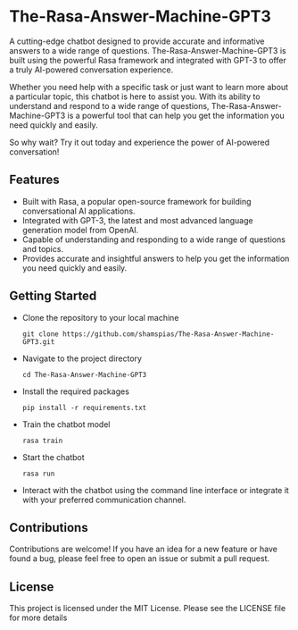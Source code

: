 # The-Rasa-Answer-Machine-GPT3

A cutting-edge chatbot designed to provide accurate and informative answers to a wide range of questions. The-Rasa-Answer-Machine-GPT3 is built using the powerful Rasa framework and integrated with GPT-3 to offer a truly AI-powered conversation experience.

Whether you need help with a specific task or just want to learn more about a particular topic, this chatbot is here to assist you. With its ability to understand and respond to a wide range of questions, The-Rasa-Answer-Machine-GPT3 is a powerful tool that can help you get the information you need quickly and easily.

So why wait? Try it out today and experience the power of AI-powered conversation!

## Features

- Built with Rasa, a popular open-source framework for building conversational AI applications.
- Integrated with GPT-3, the latest and most advanced language generation model from OpenAI.
- Capable of understanding and responding to a wide range of questions and topics.
- Provides accurate and insightful answers to help you get the information you need quickly and easily.

## Getting Started

- Clone the repository to your local machine
    ```
    git clone https://github.com/shamspias/The-Rasa-Answer-Machine-GPT3.git
    ```

- Navigate to the project directory
    ```
    cd The-Rasa-Answer-Machine-GPT3
    ```

- Install the required packages
    ```
    pip install -r requirements.txt
    ```

- Train the chatbot model
    ```
    rasa train
    ```

- Start the chatbot
    ```
    rasa run
    ```

- Interact with the chatbot using the command line interface or integrate it with your preferred communication channel.

## Contributions

Contributions are welcome! If you have an idea for a new feature or have found a bug, please feel free to open an issue or submit a pull request.

## License

This project is licensed under the MIT License. Please see the LICENSE file for more details